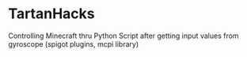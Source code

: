 # TartanHacks
Controlling Minecraft thru Python Script after getting input values from gyroscope (spigot plugins, mcpi library)
